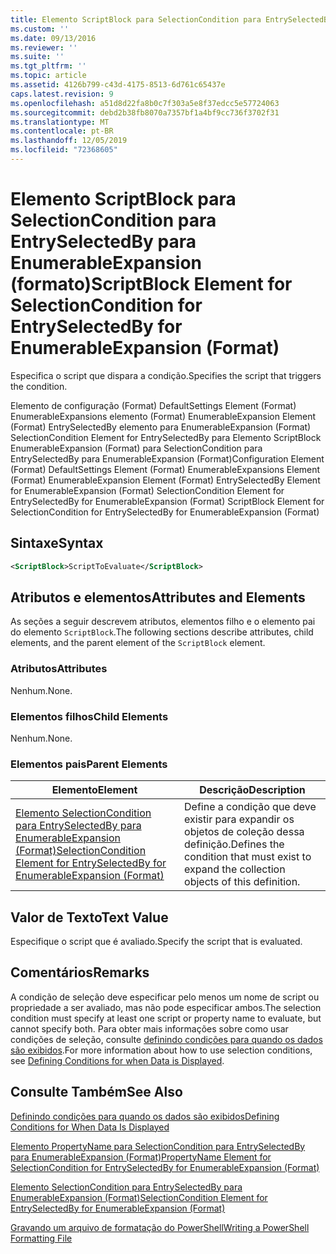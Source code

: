 ```yaml
---
title: Elemento ScriptBlock para SelectionCondition para EntrySelectedBy para EnumerableExpansion (Format) | Microsoft Docs
ms.custom: ''
ms.date: 09/13/2016
ms.reviewer: ''
ms.suite: ''
ms.tgt_pltfrm: ''
ms.topic: article
ms.assetid: 4126b799-c43d-4175-8513-6d761c65437e
caps.latest.revision: 9
ms.openlocfilehash: a51d8d22fa8b0c7f303a5e8f37edcc5e57724063
ms.sourcegitcommit: debd2b38fb8070a7357bf1a4bf9cc736f3702f31
ms.translationtype: MT
ms.contentlocale: pt-BR
ms.lasthandoff: 12/05/2019
ms.locfileid: "72368605"
---
```

# <a name="scriptblock-element-for-selectioncondition-for-entryselectedby-for-enumerableexpansion-format"></a><span data-ttu-id="7ffbe-102">Elemento ScriptBlock para SelectionCondition para EntrySelectedBy para EnumerableExpansion (formato)</span><span class="sxs-lookup"><span data-stu-id="7ffbe-102">ScriptBlock Element for SelectionCondition for EntrySelectedBy for EnumerableExpansion (Format)</span></span>

<span data-ttu-id="7ffbe-103">Especifica o script que dispara a condição.</span><span class="sxs-lookup"><span data-stu-id="7ffbe-103">Specifies the script that triggers the condition.</span></span>

<span data-ttu-id="7ffbe-104">Elemento de configuração (Format) DefaultSettings Element (Format) EnumerableExpansions elemento (Format) EnumerableExpansion Element (Format) EntrySelectedBy elemento para EnumerableExpansion (Format) SelectionCondition Element for EntrySelectedBy para Elemento ScriptBlock EnumerableExpansion (Format) para SelectionCondition para EntrySelectedBy para EnumerableExpansion (Format)</span><span class="sxs-lookup"><span data-stu-id="7ffbe-104">Configuration Element (Format) DefaultSettings Element (Format) EnumerableExpansions Element (Format) EnumerableExpansion Element (Format) EntrySelectedBy Element for EnumerableExpansion (Format) SelectionCondition Element for EntrySelectedBy for EnumerableExpansion (Format) ScriptBlock Element for SelectionCondition for EntrySelectedBy for EnumerableExpansion (Format)</span></span>

## <a name="syntax"></a><span data-ttu-id="7ffbe-105">Sintaxe</span><span class="sxs-lookup"><span data-stu-id="7ffbe-105">Syntax</span></span>

```xml
<ScriptBlock>ScriptToEvaluate</ScriptBlock>
```

## <a name="attributes-and-elements"></a><span data-ttu-id="7ffbe-106">Atributos e elementos</span><span class="sxs-lookup"><span data-stu-id="7ffbe-106">Attributes and Elements</span></span>

<span data-ttu-id="7ffbe-107">As seções a seguir descrevem atributos, elementos filho e o elemento pai do elemento `ScriptBlock`.</span><span class="sxs-lookup"><span data-stu-id="7ffbe-107">The following sections describe attributes, child elements, and the parent element of the `ScriptBlock` element.</span></span>

### <a name="attributes"></a><span data-ttu-id="7ffbe-108">Atributos</span><span class="sxs-lookup"><span data-stu-id="7ffbe-108">Attributes</span></span>

<span data-ttu-id="7ffbe-109">Nenhum.</span><span class="sxs-lookup"><span data-stu-id="7ffbe-109">None.</span></span>

### <a name="child-elements"></a><span data-ttu-id="7ffbe-110">Elementos filhos</span><span class="sxs-lookup"><span data-stu-id="7ffbe-110">Child Elements</span></span>

<span data-ttu-id="7ffbe-111">Nenhum.</span><span class="sxs-lookup"><span data-stu-id="7ffbe-111">None.</span></span>

### <a name="parent-elements"></a><span data-ttu-id="7ffbe-112">Elementos pais</span><span class="sxs-lookup"><span data-stu-id="7ffbe-112">Parent Elements</span></span>

|<span data-ttu-id="7ffbe-113">Elemento</span><span class="sxs-lookup"><span data-stu-id="7ffbe-113">Element</span></span>|<span data-ttu-id="7ffbe-114">Descrição</span><span class="sxs-lookup"><span data-stu-id="7ffbe-114">Description</span></span>|
|-------------|-----------------|
|[<span data-ttu-id="7ffbe-115">Elemento SelectionCondition para EntrySelectedBy para EnumerableExpansion (Format)</span><span class="sxs-lookup"><span data-stu-id="7ffbe-115">SelectionCondition Element for EntrySelectedBy for EnumerableExpansion (Format)</span></span>](./selectioncondition-element-for-entryselectedby-for-enumerableexpansion-format.md)|<span data-ttu-id="7ffbe-116">Define a condição que deve existir para expandir os objetos de coleção dessa definição.</span><span class="sxs-lookup"><span data-stu-id="7ffbe-116">Defines the condition that must exist to expand the collection objects of this definition.</span></span>|

## <a name="text-value"></a><span data-ttu-id="7ffbe-117">Valor de Texto</span><span class="sxs-lookup"><span data-stu-id="7ffbe-117">Text Value</span></span>

<span data-ttu-id="7ffbe-118">Especifique o script que é avaliado.</span><span class="sxs-lookup"><span data-stu-id="7ffbe-118">Specify the script that is evaluated.</span></span>

## <a name="remarks"></a><span data-ttu-id="7ffbe-119">Comentários</span><span class="sxs-lookup"><span data-stu-id="7ffbe-119">Remarks</span></span>

<span data-ttu-id="7ffbe-120">A condição de seleção deve especificar pelo menos um nome de script ou propriedade a ser avaliado, mas não pode especificar ambos.</span><span class="sxs-lookup"><span data-stu-id="7ffbe-120">The selection condition must specify at least one script or property name to evaluate, but cannot specify both.</span></span> <span data-ttu-id="7ffbe-121">Para obter mais informações sobre como usar condições de seleção, consulte [definindo condições para quando os dados são exibidos](./defining-conditions-for-displaying-data.md).</span><span class="sxs-lookup"><span data-stu-id="7ffbe-121">For more information about how to use selection conditions, see [Defining Conditions for when Data is Displayed](./defining-conditions-for-displaying-data.md).</span></span>

## <a name="see-also"></a><span data-ttu-id="7ffbe-122">Consulte Também</span><span class="sxs-lookup"><span data-stu-id="7ffbe-122">See Also</span></span>

[<span data-ttu-id="7ffbe-123">Definindo condições para quando os dados são exibidos</span><span class="sxs-lookup"><span data-stu-id="7ffbe-123">Defining Conditions for When Data Is Displayed</span></span>](./defining-conditions-for-displaying-data.md)

[<span data-ttu-id="7ffbe-124">Elemento PropertyName para SelectionCondition para EntrySelectedBy para EnumerableExpansion (Format)</span><span class="sxs-lookup"><span data-stu-id="7ffbe-124">PropertyName Element for SelectionCondition for EntrySelectedBy for EnumerableExpansion (Format)</span></span>](./propertyname-element-for-selectioncondition-for-entryselectedby-for-enumerableexpansion-format.md)

[<span data-ttu-id="7ffbe-125">Elemento SelectionCondition para EntrySelectedBy para EnumerableExpansion (Format)</span><span class="sxs-lookup"><span data-stu-id="7ffbe-125">SelectionCondition Element for EntrySelectedBy for EnumerableExpansion (Format)</span></span>](./selectioncondition-element-for-entryselectedby-for-enumerableexpansion-format.md)

[<span data-ttu-id="7ffbe-126">Gravando um arquivo de formatação do PowerShell</span><span class="sxs-lookup"><span data-stu-id="7ffbe-126">Writing a PowerShell Formatting File</span></span>](./writing-a-powershell-formatting-file.md)
